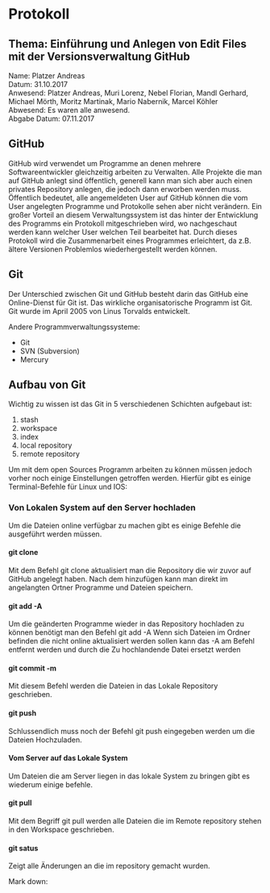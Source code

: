 # Protokoll

## Thema: Einführung und Anlegen von Edit Files mit der Versionsverwaltung GitHub

Name: Platzer Andreas <br>
Datum: 31.10.2017 <br>
Anwesend: Platzer Andreas, Muri Lorenz, Nebel Florian, Mandl Gerhard, Michael Mörth, Moritz Martinak, Mario Nabernik, Marcel Köhler <br>
Abwesend: Es waren alle anwesend. <br>
Abgabe Datum: 07.11.2017 <br>

## GitHub
GitHub wird verwendet um Programme an denen mehrere Softwareentwickler gleichzeitig arbeiten zu Verwalten. Alle Projekte die man auf GitHub 
anlegt sind öffentlich, generell kann man sich aber auch einen privates Repository anlegen, die jedoch dann erworben
werden muss. Öffentlich bedeutet, alle angemeldeten User auf GitHub können die vom User angelegten Programme und Protokolle sehen 
aber nicht verändern. Ein großer Vorteil an diesem Verwaltungssystem ist das hinter der Entwicklung des Programms ein Protokoll mitgeschrieben wird, wo nachgeschaut werden kann
welcher User welchen Teil bearbeitet hat. Durch dieses Protokoll wird die Zusammenarbeit eines Programmes erleichtert,
da z.B. ältere Versionen Problemlos wiederhergestellt werden können.  

## Git
Der Unterschied zwischen Git und GitHub besteht darin das GitHub eine Online-Dienst für Git ist. Das wirkliche organisatorische Programm 
ist Git. Git wurde im April 2005 von Linus Torvalds entwickelt.

Andere Programmverwaltungssysteme:

* Git
* SVN (Subversion)
* Mercury

## Aufbau von Git

Wichtig zu wissen ist das Git in 5 verschiedenen Schichten aufgebaut ist:

1. stash 
1. workspace 
1. index 
1. local repository 
1. remote repository 



Um mit dem open Sources Programm arbeiten zu können müssen jedoch vorher noch einige Einstellungen getroffen werden.
Hierfür gibt es einige Terminal-Befehle für Linux und IOS:

### **Von Lokalen System auf den Server hochladen**

Um die Dateien online verfügbar zu machen gibt es einige Befehle die ausgeführt werden müssen.


#### git clone

Mit dem Befehl git clone aktualisiert man die Repository die wir zuvor auf GitHub angelegt haben.
Nach dem hinzufügen kann man direkt im angelangten Ortner Programme und Dateien speichern.


#### git add -A

Um die geänderten Programme wieder in das Repository hochladen zu können benötigt man den Befehl git add -A 
Wenn sich Dateien im Ordner befinden die nicht online aktualisiert werden sollen kann das -A am Befehl entfernt werden und durch die 
Zu hochlandende Datei ersetzt werden 


#### git commit -m

Mit diesem Befehl werden die Dateien in das Lokale Repository geschrieben.


#### git push

Schlussendlich muss noch der Befehl git push eingegeben werden um die Dateien Hochzuladen.




#### **Vom Server auf das Lokale System** 

Um Dateien die am Server liegen in das lokale System zu bringen gibt es wiederum einige befehle.


#### git pull

Mit dem Begriff git pull werden alle Dateien die im Remote repository stehen in den Workspace geschrieben.


#### git satus 

Zeigt alle Änderungen an die im repository gemacht wurden.


Mark down:






